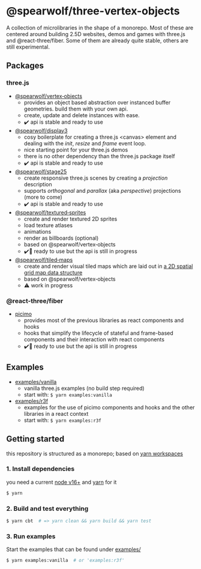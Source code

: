# @spearwolf/three-vertex-objects

A collection of microlibraries in the shape of a monorepo. Most of these are centered around building 2.5D websites, demos and games with three.js and @react-three/fiber. Some of them are already quite stable, others are still experimental.

## Packages

### three.js

- [@spearwolf/vertex&#x2011;objects](./packages/vertex-objects/)
  - provides an object based abstraction over instanced buffer geometries. build them with your own api.
  - create, update and delete instances with ease.
  - :heavy_check_mark: api is stable and ready to use
- [@spearwolf/display3](./packages/display3/)
  - cosy boilerplate for creating a three.js &lt;canvas&gt; element and dealing with the _init_, _resize_ and _frame_ event loop.
  - nice starting point for your three.js demos
  - there is no other dependency than the three.js package itself
  - :heavy_check_mark: api is stable and ready to use
- [@spearwolf/stage25](./packages/stage25/)
  - create responsive three.js scenes by creating a _projection_ description
  - supports _orthogonal_ and _parallax_ (aka _perspective_) projections (more to come)
  - :heavy_check_mark: api is stable and ready to use
- [@spearwolf/textured&#x2011;sprites](./packages/textured-sprites/)
  - create and render textured 2D sprites
  - load texture atlases
  - animations
  - render as billboards (optional)
  - based on @spearwolf/vertex&#x2011;objects
  - :heavy_check_mark::rocket: ready to use but the api is still in progress
- [@spearwolf/tiled&#x2011;maps](./packages/tiled-maps/)
  - create and render visual tiled maps which are laid out in [a 2D spatial grid map data structure](./packages/tiled-maps/README.md)
  - based on @spearwolf/vertex&#x2011;objects
  - :warning: work in progress
  
### @react-three/fiber

- [picimo](./packages/picimo/)
  - provides most of the previous libraries as react components and hooks
  - hooks that simplify the lifecycle of stateful and frame-based components and their interaction with react components
  - :heavy_check_mark::rocket: ready to use but the api is still in progress

## Examples

- [examples/vanilla](./examples/vanilla/)
  - vanilla three.js examples (no build step required)
  - start with: `$ yarn examples:vanilla`
- [examples/r3f](./examples/r3f/)
  - examples for the use of picimo components and hooks and the other libraries in a react context
  - start with: `$ yarn examples:r3f`

## Getting started

this repository is structured as a monorepo; based on [yarn workspaces](https://yarnpkg.com/features/workspaces)

### 1. Install dependencies

you need a current [node v16+](https://nodejs.org/) and [yarn](https://yarnpkg.com/) for it

```sh
$ yarn
```

### 2. Build and test everything

```sh
$ yarn cbt  # => yarn clean && yarn build && yarn test
```

### 3. Run examples

Start the examples that can be found under [examples/](./examples/)

```sh
$ yarn examples:vanilla  # or 'examples:r3f'
```
